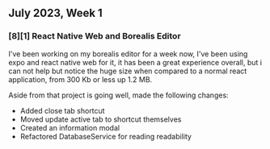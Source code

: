 ## July 2023, Week 1

### [8][1] React Native Web and Borealis Editor
I've been working on my borealis editor for a week now, I've been using expo and react native web for it, it has been a great experience overall, but i can not help but notice the huge size when compared to a normal react application, from 300 Kb or less up 1.2 MB.

Aside from that project is going well, made the following changes:
- Added close tab shortcut
- Moved update active tab to shortcut themselves
- Created an information modal
- Refactored DatabaseService for reading readability